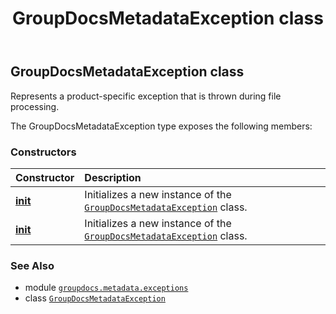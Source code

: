 ﻿---
title: GroupDocsMetadataException class
second_title: GroupDocs.Metadata for Python via .NET API References
description: 
type: docs
url: /python-net/groupdocs.metadata.exceptions/groupdocsmetadataexception/
is_root: false
weight: 20
---

## GroupDocsMetadataException class

Represents a product-specific exception that is thrown during file processing.



The GroupDocsMetadataException type exposes the following members:

### Constructors
| Constructor | Description |
| :- | :- |
| [__init__](/metadata/python-net/groupdocs.metadata.exceptions/groupdocsmetadataexception/__init__/#) | Initializes a new instance of the [`GroupDocsMetadataException`](/metadata/python-net/groupdocs.metadata.exceptions/groupdocsmetadataexception) class. |
| [__init__](/metadata/python-net/groupdocs.metadata.exceptions/groupdocsmetadataexception/__init__/#str) | Initializes a new instance of the [`GroupDocsMetadataException`](/metadata/python-net/groupdocs.metadata.exceptions/groupdocsmetadataexception) class. |



### See Also
* module [`groupdocs.metadata.exceptions`](..)
* class [`GroupDocsMetadataException`](/metadata/python-net/groupdocs.metadata.exceptions/groupdocsmetadataexception)
